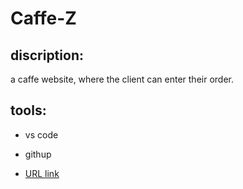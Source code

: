 # Caffe-Z

## discription:

a caffe website, where the client can enter their order.

## tools:

+ vs code
+ githup

 + [URL link](https://abdulrahman-alhaleme.github.io/Caffe-Z/)
